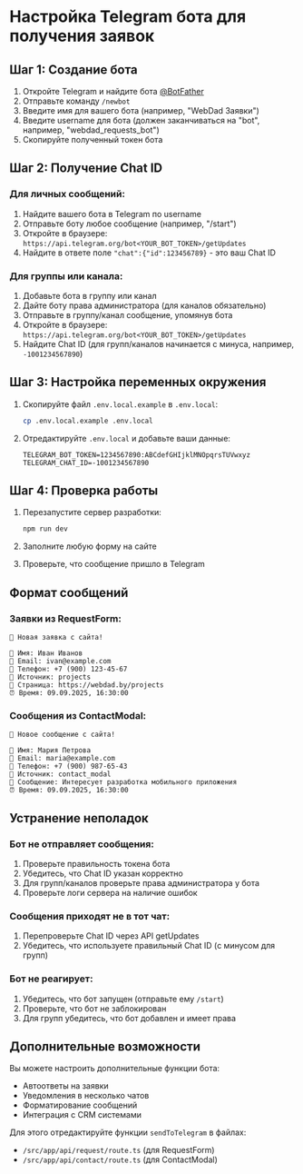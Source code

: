 # Настройка Telegram бота для получения заявок

## Шаг 1: Создание бота

1. Откройте Telegram и найдите бота [@BotFather](https://t.me/BotFather)
2. Отправьте команду `/newbot`
3. Введите имя для вашего бота (например, "WebDad Заявки")
4. Введите username для бота (должен заканчиваться на "bot", например, "webdad_requests_bot")
5. Скопируйте полученный токен бота

## Шаг 2: Получение Chat ID

### Для личных сообщений:
1. Найдите вашего бота в Telegram по username
2. Отправьте боту любое сообщение (например, "/start")
3. Откройте в браузере: `https://api.telegram.org/bot<YOUR_BOT_TOKEN>/getUpdates`
4. Найдите в ответе поле `"chat":{"id":123456789}` - это ваш Chat ID

### Для группы или канала:
1. Добавьте бота в группу или канал
2. Дайте боту права администратора (для каналов обязательно)
3. Отправьте в группу/канал сообщение, упомянув бота
4. Откройте в браузере: `https://api.telegram.org/bot<YOUR_BOT_TOKEN>/getUpdates`
5. Найдите Chat ID (для групп/каналов начинается с минуса, например, `-1001234567890`)

## Шаг 3: Настройка переменных окружения

1. Скопируйте файл `.env.local.example` в `.env.local`:
   ```bash
   cp .env.local.example .env.local
   ```

2. Отредактируйте `.env.local` и добавьте ваши данные:
   ```env
   TELEGRAM_BOT_TOKEN=1234567890:ABCdefGHIjklMNOpqrsTUVwxyz
   TELEGRAM_CHAT_ID=-1001234567890
   ```

## Шаг 4: Проверка работы

1. Перезапустите сервер разработки:
   ```bash
   npm run dev
   ```

2. Заполните любую форму на сайте
3. Проверьте, что сообщение пришло в Telegram

## Формат сообщений

### Заявки из RequestForm:
```
🔔 Новая заявка с сайта!

👤 Имя: Иван Иванов
📧 Email: ivan@example.com
📱 Телефон: +7 (900) 123-45-67
📍 Источник: projects
🔗 Страница: https://webdad.by/projects
⏰ Время: 09.09.2025, 16:30:00
```

### Сообщения из ContactModal:
```
💬 Новое сообщение с сайта!

👤 Имя: Мария Петрова
📧 Email: maria@example.com
📱 Телефон: +7 (900) 987-65-43
📍 Источник: contact_modal
💭 Сообщение: Интересует разработка мобильного приложения
⏰ Время: 09.09.2025, 16:30:00
```

## Устранение неполадок

### Бот не отправляет сообщения:
1. Проверьте правильность токена бота
2. Убедитесь, что Chat ID указан корректно
3. Для групп/каналов проверьте права администратора у бота
4. Проверьте логи сервера на наличие ошибок

### Сообщения приходят не в тот чат:
1. Перепроверьте Chat ID через API getUpdates
2. Убедитесь, что используете правильный Chat ID (с минусом для групп)

### Бот не реагирует:
1. Убедитесь, что бот запущен (отправьте ему `/start`)
2. Проверьте, что бот не заблокирован
3. Для групп убедитесь, что бот добавлен и имеет права

## Дополнительные возможности

Вы можете настроить дополнительные функции бота:
- Автоответы на заявки
- Уведомления в несколько чатов
- Форматирование сообщений
- Интеграция с CRM системами

Для этого отредактируйте функции `sendToTelegram` в файлах:
- `/src/app/api/request/route.ts` (для RequestForm)
- `/src/app/api/contact/route.ts` (для ContactModal)
